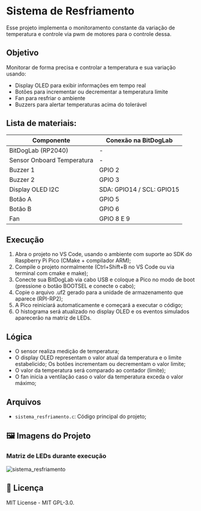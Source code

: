 # Sistema de Resfriamento 

Esse projeto implementa o monitoramento constante da variação de temperatura e controle via pwm de motores para o controle dessa.

## Objetivo

Monitorar de forma precisa e controlar a temperatura e sua variação usando:


- Display OLED para exibir informações em tempo real
- Botões para incrementar ou decrementar a temperatura limite
- Fan para resfriar o ambiente 
- Buzzers para alertar temperaturas acima do tolerável


##  Lista de materiais: 

| Componente                    | Conexão na BitDogLab      |
|-------------------------------|---------------------------|
| BitDogLab (RP2040)            | -                         |
| Sensor Onboard Temperatura    | -                         |
| Buzzer 1                      | GPIO 2                    |
| Buzzer 2                      | GPIO 3                    |
| Display OLED I2C              | SDA: GPIO14 / SCL: GPIO15 |
| Botão A                       | GPIO 5                    |
| Botão B                       | GPIO 6                    |
| Fan                           | GPIO 8 E 9                |


## Execução

1. Abra o projeto no VS Code, usando o ambiente com suporte ao SDK do Raspberry Pi Pico (CMake + compilador ARM);
2. Compile o projeto normalmente (Ctrl+Shift+B no VS Code ou via terminal com cmake e make);
3. Conecte sua BitDogLab via cabo USB e coloque a Pico no modo de boot (pressione o botão BOOTSEL e conecte o cabo);
4. Copie o arquivo .uf2 gerado para a unidade de armazenamento que aparece (RPI-RP2);
5. A Pico reiniciará automaticamente e começará a executar o código;
6. O histograma será atualizado no display OLED e os eventos simulados aparecerão na matriz de LEDs.

## Lógica

- O sensor realiza medição de temperatura;
- O display OLED representam o valor atual da temperatura e o limite estabelicido;
  Os botões incrementam ou decrementam o valor limite;
- O valor da temperatura será comparado ao contador (limite);
- O fan inicia a ventilação caso o valor da temperatura exceda o valor máximo;

##  Arquivos

- `sistema_resfriamento.c`: Código principal do projeto;

## 🖼️ Imagens do Projeto

### Matriz de LEDs durante execução
![sistema_resfriamento](./assets/images/sistema_resfriamento.jpg)


## 📜 Licença
MIT License - MIT GPL-3.0.

